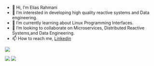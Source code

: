 - 👋 Hi, I’m Elias Rahmani
- 👀 I’m interested in developing high quality reactive systems and Data engineering.
- 🌱 I’m currently learning about Linux Programming Interfaces.
- 💞️ I’m looking to collaborate on Microservices, Distributed Reactive Systems,and Data Engineering.
- 📫 How to reach me, [Linkedin](https://ir.linkedin.com/in/elias-rahmani)

<!---
fractalliter/fractalliter is a ✨ special ✨ repository because its `README.md` (this file) appears on your GitHub profile.
You can click the Preview link to take a look at your changes.
--->
![](http://github-profile-summary-cards.vercel.app/api/cards/profile-details?username=fractalliter&theme=default)

![](http://github-profile-summary-cards.vercel.app/api/cards/repos-per-language?username=fractalliter&theme=default)
![](http://github-profile-summary-cards.vercel.app/api/cards/stats?username=fractalliter&theme=default)
